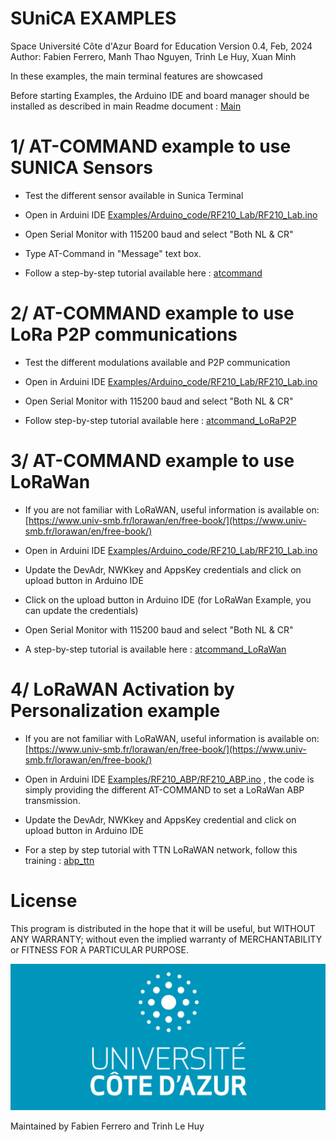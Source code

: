 # SUniCA EXAMPLES
Space Université Côte d'Azur Board for Education
Version 0.4, Feb, 2024
Author: Fabien Ferrero, Manh Thao Nguyen, Trinh Le Huy, Xuan Minh

In these examples, the main terminal features are showcased

Before starting Examples, the Arduino IDE and board manager should be installed as described in main Readme document :
[Main](main/readme.md)

# 1/ AT-COMMAND example to use SUNICA Sensors

*  Test the different sensor available in Sunica Terminal

*  Open in Arduini IDE [Examples/Arduino_code/RF210_Lab/RF210_Lab.ino](/Examples/Arduino_code/RF210_Lab/RF210_Lab.ino)

* Open Serial Monitor with 115200 baud and select "Both NL & CR"

* Type AT-Command in "Message" text box.

* Follow a step-by-step tutorial available here : [atcommand](atcommand.md)

# 2/ AT-COMMAND example to use LoRa P2P communications

*  Test the different modulations available and P2P communication

*  Open in Arduini IDE [Examples/Arduino_code/RF210_Lab/RF210_Lab.ino](/Examples/Arduino_code/RF210_Lab/RF210_Lab.ino)

* Open Serial Monitor with 115200 baud and select "Both NL & CR"

* Follow step-by-step tutorial available here : [atcommand_LoRaP2P](atcommand_LoraP2P.md)

# 3/ AT-COMMAND example to use LoRaWan

*  If you are not familiar with LoRaWAN, useful information is available on:   [https://www.univ-smb.fr/lorawan/en/free-book/](https://www.univ-smb.fr/lorawan/en/free-book/)

*  Open in Arduini IDE [Examples/Arduino_code/RF210_Lab/RF210_Lab.ino](/Examples/Arduino_code/RF210_Lab/RF210_Lab.ino)

*  Update the DevAdr, NWKkey and AppsKey credentials and click on upload button in Arduino IDE

*  Click on the upload button in Arduino IDE (for LoRaWan Example, you can update the credentials)

* Open Serial Monitor with 115200 baud and select "Both NL & CR"

* A step-by-step tutorial is available here : [atcommand_LoRaWan](atcommand_LoRaWAN.md)  

# 4/ LoRaWAN Activation by Personalization example

*  If you are not familiar with LoRaWAN, useful information is available on:   [https://www.univ-smb.fr/lorawan/en/free-book/](https://www.univ-smb.fr/lorawan/en/free-book/)

*  Open in Arduini IDE [Examples/RF210_ABP/RF210_ABP.ino](/Examples/RF210_ABP/RF210_ABP.ino)  , the code is simply providing the different AT-COMMAND to set a LoRaWan ABP transmission.

*  Update the DevAdr, NWKkey and AppsKey credential and click on upload button in Arduino IDE

*  For a step by step tutorial with TTN LoRaWAN network, follow this training : [abp_ttn](abp_ttn.md)

# License

This program is distributed in the hope that it will be useful, but WITHOUT ANY WARRANTY; without even the implied warranty of MERCHANTABILITY or FITNESS FOR A PARTICULAR PURPOSE.

<img src="../Document/pic/UniCA_logo.png">

Maintained by Fabien Ferrero and Trinh Le Huy
